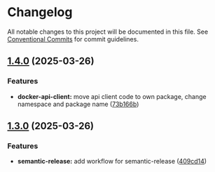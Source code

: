 # Changelog

All notable changes to this project will be documented in this file. See
[Conventional Commits](https://conventionalcommits.org) for commit guidelines.

## [1.4.0](https://github.com/WebProject-xyz/docker-hosts-file-sync/compare/1.3.0...1.4.0) (2025-03-26)

### Features

* **docker-api-client:** move api client code to own package, change namespace and package name ([73b166b](https://github.com/WebProject-xyz/docker-hosts-file-sync/commit/73b166b6a875ee1682aad60bad268b208bfba138))

## [1.3.0](https://github.com/WebProject-xyz/docker-hosts-file-sync/compare/1.2.0...1.3.0) (2025-03-26)

### Features

* **semantic-release:** add workflow for semantic-release ([409cd14](https://github.com/WebProject-xyz/docker-hosts-file-sync/commit/409cd14d1c97979056b92238404eae39ef2e1d29))
